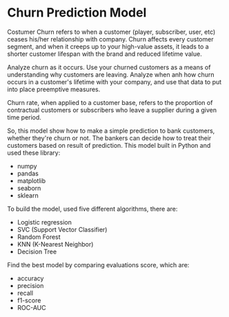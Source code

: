 # Churn Prediction Model
Costumer Churn refers to when a customer (player, subscriber, user, etc) ceases his/her relationship with company.
Churn affects every customer segment, and when it creeps up to your high-value assets,
it leads to a shorter customer lifespan with the brand and reduced lifetime value.

Analyze churn as it occurs. Use your churned customers as a means of understanding why customers are leaving.
Analyze when anh how churn occurs in a customer's lifetime with your company,
and use that data to put into place preemptive measures.

Churn rate, when applied to a customer base, refers to the proportion of contractual customers or subscribers
who leave a supplier during a given time period.

So, this model show how to make a simple prediction to bank customers, whether they're churn or not.
The bankers can decide how to treat their customers based on result of prediction.
This model built in Python and used these library:
- numpy
- pandas
- matplotlib
- seaborn
- sklearn

To build the model, used five different algorithms, there are:
- Logistic regression
- SVC (Support Vector Classifier)
- Random Forest
- KNN (K-Nearest Neighbor)
- Decision Tree

Find the best model by comparing evaluations score, which are:
- accuracy
- precision
- recall
- f1-score
- ROC-AUC
